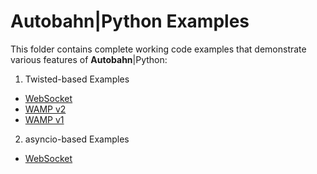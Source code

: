 # Autobahn|Python Examples

This folder contains complete working code examples that demonstrate various
features of **Autobahn**|Python:

 1. Twisted-based Examples
   * [WebSocket](twisted/websocket)
   * [WAMP v2](twisted/wamp)
   * [WAMP v1](twisted/wamp1)
 2. asyncio-based Examples
   * [WebSocket](asyncio/websocket)
